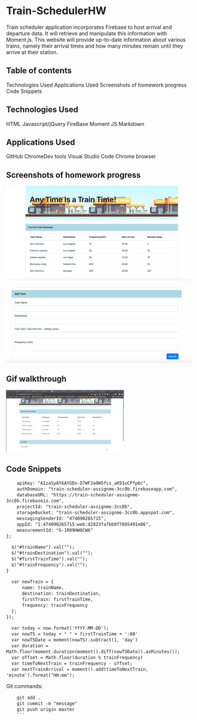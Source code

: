 # Train-SchedulerHW

Train scheduler application incorporates Firebase to host arrival and departure data. It will retrieve and manipulate this information with Moment.js. This website will provide up-to-date information about various trains, namely their arrival times and how many minutes remain until they arrive at their station.

## Table of contents
Technologies Used
Applications Used
Screenshots of homework progress
Code Snippets

## Technologies Used
HTML
Javascript/jQuery
FireBase
Moment JS
Markdown

## Applications Used
GitHub
ChromeDev tools
Visual Studio Code
Chrome browser

## Screenshots of homework progress

![Code progression Final](https://github.com/krishnaaddala/train-schedulerHW/blob/master/assets/images/Code_Final1.png "TrainScheduler Final Layout 1")

![Code progression Final](https://github.com/krishnaaddala/train-schedulerHW/blob/master/assets/images/code_final2.png "TrainScheduler Final Layout 2")


## Gif walkthrough

![](https://github.com/krishnaaddala/train-schedulerHW/blob/master/assets/images/trainScheduler.gif)


## Code Snippets

```var firebaseConfig = {
    apiKey: "AIzaSyAY6AYGDx-D7WF3a0W5fcs_aK91uCPfp6c",
    authDomain: "train-scheduler-assignme-3cc0b.firebaseapp.com",
    databaseURL: "https://train-scheduler-assignme-3cc0b.firebaseio.com",
    projectId: "train-scheduler-assignme-3cc0b",
    storageBucket: "train-scheduler-assignme-3cc0b.appspot.com",
    messagingSenderId: "474090265715",
    appId: "1:474090265715:web:d2823fa7bb9f7605491e06",
    measurementId: "G-1R09HW8CW6"
};
  ```

  ```function clearTrainOnAdd() {
    $("#trainName").val("");
    $("#trainDestination").val("");
    $("#firstTrainTime").val("");
    $("#trainFrequency").val("");
}
  ```

  ``` // adding an object to hold train data to store
    var newTrain = {
        name: trainName,
        destination: trainDestination,
        firstTrain: firstTrainTime,
        frequency: trainFrequency
    };
});
  ```
  ```var now = moment();
    var today = now.format('YYYY-MM-DD');
    var nowTS = today + " " + firstTrainTime + ':00'
    var nowTSDate = moment(nowTS).subtract(1, 'day')
    var duration = Math.floor(moment.duration(moment().diff(nowTSDate)).asMinutes());
    var offset = Math.floor(duration % trainFrequency)
    var timeToNextTrain = trainFrequency - offset;
    var nextTrainArrival = moment().add(timeToNextTrain, 'minute').format("HH:mm");
  ```
Git commands:

```git status
    git add .
    git commit -m "message"
    git push origin master
    ```